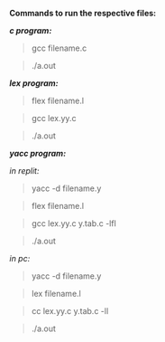 **Commands to run the respective files:**

***c program:***

>gcc filename.c

>./a.out

***lex program:***

>flex filename.l

>gcc lex.yy.c

>./a.out

***yacc program:***

*in replit:*

>yacc -d filename.y

>flex filename.l

>gcc lex.yy.c y.tab.c -lfl

>./a.out

*in pc:*

>yacc -d filename.y

>lex filename.l

>cc lex.yy.c y.tab.c -ll

>./a.out
